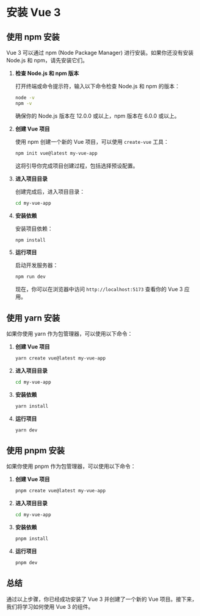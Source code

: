 # 安装 Vue 3

## 使用 npm 安装

Vue 3 可以通过 npm (Node Package Manager) 进行安装。如果你还没有安装 Node.js 和 npm，请先安装它们。

1.  **检查 Node.js 和 npm 版本**

    打开终端或命令提示符，输入以下命令检查 Node.js 和 npm 的版本：

    ```bash
    node -v
    npm -v
    ```

    确保你的 Node.js 版本在 12.0.0 或以上，npm 版本在 6.0.0 或以上。

2.  **创建 Vue 项目**

    使用 npm 创建一个新的 Vue 项目，可以使用 `create-vue` 工具：

    ```bash
    npm init vue@latest my-vue-app
    ```

    这将引导你完成项目创建过程，包括选择预设配置。

3.  **进入项目目录**

    创建完成后，进入项目目录：

    ```bash
    cd my-vue-app
    ```

4.  **安装依赖**

    安装项目依赖：

    ```bash
    npm install
    ```

5.  **运行项目**

    启动开发服务器：

    ```bash
    npm run dev
    ```

    现在，你可以在浏览器中访问 `http://localhost:5173` 查看你的 Vue 3 应用。

## 使用 yarn 安装

如果你使用 yarn 作为包管理器，可以使用以下命令：

1.  **创建 Vue 项目**

    ```bash
    yarn create vue@latest my-vue-app
    ```

2.  **进入项目目录**

    ```bash
    cd my-vue-app
    ```

3.  **安装依赖**

    ```bash
    yarn install
    ```

4.  **运行项目**

    ```bash
    yarn dev
    ```

## 使用 pnpm 安装

如果你使用 pnpm 作为包管理器，可以使用以下命令：

1.  **创建 Vue 项目**

    ```bash
    pnpm create vue@latest my-vue-app
    ```

2.  **进入项目目录**

    ```bash
    cd my-vue-app
    ```

3.  **安装依赖**

    ```bash
    pnpm install
    ```

4.  **运行项目**

    ```bash
    pnpm dev
    ```

## 总结

通过以上步骤，你已经成功安装了 Vue 3 并创建了一个新的 Vue 项目。接下来，我们将学习如何使用 Vue 3 的组件。
